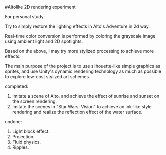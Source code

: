 #Altolike 2D rendering experiment

For personal study.

Try to simply restore the lighting effects in Alto's Adventure in 2d way.
 
Real-time color conversion is performed by coloring the grayscale image using ambient light and 2D spotlights.
 
Based on the above, I may try more stylized processing to achieve more effects.

The main purpose of the project is to use silhouette-like simple graphics as sprites, and use Unity's dynamic rendering technology as much as possible to explore low-cost stylized art schemes.
 
completed:

1. Imitate a scene of Alto, and achieve the effect of sunrise and sunset on the screen rendering.
2. Imitate the scenes in "Star Wars: Vision" to achieve an ink-like style rendering and realize the reflection effect of the water surface.

undone:

1. Light block effect.
2. Projection.
3. Fluid physics.
4. Ripples.